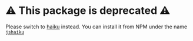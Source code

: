 # ⚠️ This package is **deprecated** ⚠️
Please switch to [haiku](https://github.com/ClicksMinutePer/haiku) instead. You can install it from NPM under the name [`jshaiku`](https://npmjs.org/jshaiku)
